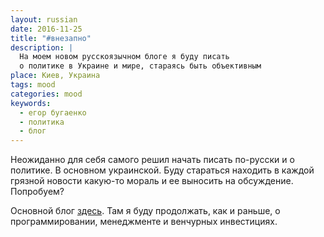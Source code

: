 ```yaml
---
layout: russian
date: 2016-11-25
title: "#внезапно"
description: |
  На моем новом русскоязычном блоге я буду писать
  о политике в Украине и мире, стараясь быть объективным
place: Киев, Украина
tags: mood
categories: mood
keywords:
  - егор бугаенко
  - политика
  - блог
---
```


Неожиданно для себя самого решил начать писать по-русски и о политике.
В основном украинской. Буду стараться находить в каждой грязной
новости какую-то мораль и ее выносить на обсуждение. Попробуем?

<!--more-->

Основной блог [здесь](http://www.yegor256.com).
Там я буду продолжать, как и раньше, о
программировании, менеджменте и венчурных инвестициях.
